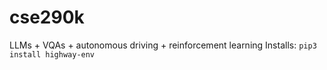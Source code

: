 # cse290k
LLMs + VQAs + autonomous driving + reinforcement learning
Installs:
```pip3 install highway-env```
